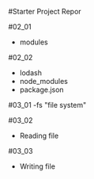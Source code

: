 #Starter Project Repor

#02_01
- modules

#02_02
- lodash
- node_modules
- package.json

#03_01
-fs "file system"

#03_02
-  Reading file

#03_03
-  Writing file
